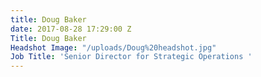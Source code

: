 ```yaml
---
title: Doug Baker
date: 2017-08-28 17:29:00 Z
Title: Doug Baker
Headshot Image: "/uploads/Doug%20headshot.jpg"
Job Title: 'Senior Director for Strategic Operations '
---
```


